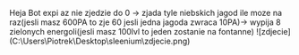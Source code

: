 Heja
Bot expi az nie zjedzie do 0 -> zjada tyle niebskich jagod ile moze na raz(jesli masz 600PA to zje 60 jesli jedna jagoda zwraca 10PA)-> wypija 8 zielonych energoli(jesli masz 100lvl to jeden zostanie na fontanne)
![zdjecie] (C:\Users\Piotrek\Desktop\sleenium\zdjecie.png)